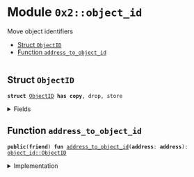 
<a name="0x2_object_id"></a>

# Module `0x2::object_id`

Move object identifiers


-  [Struct `ObjectID`](#0x2_object_id_ObjectID)
-  [Function `address_to_object_id`](#0x2_object_id_address_to_object_id)


<pre><code></code></pre>



<a name="0x2_object_id_ObjectID"></a>

## Struct `ObjectID`



<pre><code><b>struct</b> <a href="object_id.md#0x2_object_id_ObjectID">ObjectID</a> <b>has</b> <b>copy</b>, drop, store
</code></pre>



<details>
<summary>Fields</summary>


<dl>
<dt>
<code>id: <b>address</b></code>
</dt>
<dd>

</dd>
</dl>


</details>

<a name="0x2_object_id_address_to_object_id"></a>

## Function `address_to_object_id`



<pre><code><b>public</b>(<b>friend</b>) <b>fun</b> <a href="object_id.md#0x2_object_id_address_to_object_id">address_to_object_id</a>(<b>address</b>: <b>address</b>): <a href="object_id.md#0x2_object_id_ObjectID">object_id::ObjectID</a>
</code></pre>



<details>
<summary>Implementation</summary>


<pre><code><b>public</b>(<b>friend</b>) <b>fun</b> <a href="object_id.md#0x2_object_id_address_to_object_id">address_to_object_id</a>(<b>address</b>: <b>address</b>): <a href="object_id.md#0x2_object_id_ObjectID">ObjectID</a> {
    <a href="object_id.md#0x2_object_id_ObjectID">ObjectID</a>{id: <b>address</b>}
}
</code></pre>



</details>
